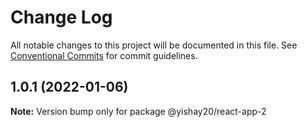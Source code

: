 # Change Log

All notable changes to this project will be documented in this file.
See [Conventional Commits](https://conventionalcommits.org) for commit guidelines.

## 1.0.1 (2022-01-06)

**Note:** Version bump only for package @yishay20/react-app-2
